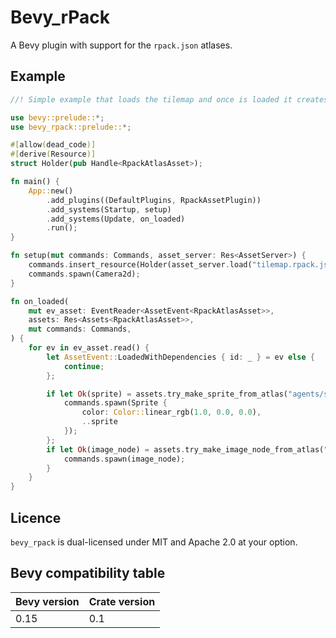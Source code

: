 # Bevy_rPack

A Bevy plugin with support for the `rpack.json` atlases.

## Example

```rust
//! Simple example that loads the tilemap and once is loaded it creates a sprite with it.

use bevy::prelude::*;
use bevy_rpack::prelude::*;

#[allow(dead_code)]
#[derive(Resource)]
struct Holder(pub Handle<RpackAtlasAsset>);

fn main() {
    App::new()
        .add_plugins((DefaultPlugins, RpackAssetPlugin))
        .add_systems(Startup, setup)
        .add_systems(Update, on_loaded)
        .run();
}

fn setup(mut commands: Commands, asset_server: Res<AssetServer>) {
    commands.insert_resource(Holder(asset_server.load("tilemap.rpack.json")));
    commands.spawn(Camera2d);
}

fn on_loaded(
    mut ev_asset: EventReader<AssetEvent<RpackAtlasAsset>>,
    assets: Res<Assets<RpackAtlasAsset>>,
    mut commands: Commands,
) {
    for ev in ev_asset.read() {
        let AssetEvent::LoadedWithDependencies { id: _ } = ev else {
            continue;
        };

        if let Ok(sprite) = assets.try_make_sprite_from_atlas("agents/spaceAstronauts_005") {
            commands.spawn(Sprite {
                color: Color::linear_rgb(1.0, 0.0, 0.0),
                ..sprite
            });
        };
        if let Ok(image_node) = assets.try_make_image_node_from_atlas("agents/spaceShips_006") {
            commands.spawn(image_node);
        }
    }
}
```

## Licence

`bevy_rpack` is dual-licensed under MIT and Apache 2.0 at your option.

## Bevy compatibility table

Bevy version | Crate version
--- | ---
0.15 | 0.1
